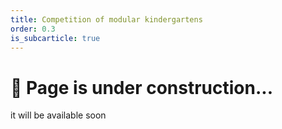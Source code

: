 ```yaml
---
title: Competition of modular kindergartens
order: 0.3
is_subcarticle: true
---
```


# 🚧 Page is under construction...
it will be available soon